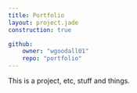 ```yaml
---
title: Portfolio
layout: project.jade
construction: true

github:
    owner: "wgoodall01"
    repo: "portfolio"
---
```


This is a project, etc, stuff and things.